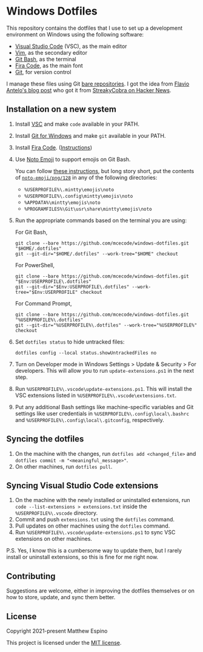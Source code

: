# Windows Dotfiles

This repository contains the dotfiles that I use to set up a development environment on Windows using the following software:

- [Visual Studio Code](https://code.visualstudio.com) (VSC), as the main editor
- [Vim](https://www.vim.org), as the secondary editor
- [Git Bash](https://gitforwindows.org/#bash), as the terminal
- [Fira Code](https://github.com/tonsky/FiraCode), as the main font
- [Git](https://git-scm.com), for version control

I manage these files using Git [bare repositories](https://git-scm.com/docs/gitglossary.html#Documentation/gitglossary.txt-aiddefbarerepositoryabarerepository). I got the idea from [Flavio Antelo's blog post](https://antelo.medium.com/how-to-manage-your-dotfiles-with-git-f7aeed8adf8b) who got it from [StreakyCobra on Hacker News](https://news.ycombinator.com/item?id=11070797).

## Installation on a new system

1. Install [VSC](https://code.visualstudio.com/Download) and make `code` available in your PATH.
2. Install [Git for Windows](https://git-scm.com/download/win) and make `git` available in your PATH.
3. Install [Fira Code](https://github.com/tonsky/FiraCode/releases). ([Instructions](https://github.com/tonsky/FiraCode/wiki/Installing#windows))
4. Use [Noto Emoji](https://github.com/googlefonts/noto-emoji/releases) to support emojis on Git Bash.

   You can follow [these instructions](https://github.com/mintty/mintty/wiki/Tips#installing-emoji-resources), but long story short, put the contents of [`noto-emoji/png/128`](https://github.com/googlefonts/noto-emoji/tree/main/png/128) in any of the following directories:

   - `%USERPROFILE%\.mintty\emojis\noto`
   - `%USERPROFILE%\.config\mintty\emojis\noto`
   - `%APPDATA%\mintty\emojis\noto`
   - `%PROGRAMFILES%\Git\usr\share\mintty\emojis\noto`

5. Run the appropriate commands based on the terminal you are using:

   For Git Bash,

   ```console
   git clone --bare https://github.com/mcecode/windows-dotfiles.git "$HOME/.dotfiles"
   git --git-dir="$HOME/.dotfiles" --work-tree="$HOME" checkout
   ```

   For PowerShell,

   ```console
   git clone --bare https://github.com/mcecode/windows-dotfiles.git "$Env:USERPROFILE\.dotfiles"
   git --git-dir="$Env:USERPROFILE\.dotfiles" --work-tree="$Env:USERPROFILE" checkout
   ```

   For Command Prompt,

   ```console
   git clone --bare https://github.com/mcecode/windows-dotfiles.git "%USERPROFILE%\.dotfiles"
   git --git-dir="%USERPROFILE%\.dotfiles" --work-tree="%USERPROFILE%" checkout
   ```

6. Set `dotfiles status` to hide untracked files:

   ```console
   dotfiles config --local status.showUntrackedFiles no
   ```

7. Turn on Developer mode in Windows Settings > Update & Security > For developers. This will allow you to run `update-extensions.ps1` in the next step.
8. Run `%USERPROFILE%\.vscode\update-extensions.ps1`. This will install the VSC extensions listed in `%USERPROFILE%\.vscode\extensions.txt`.
9. Put any additional Bash settings like machine-specific variables and Git settings like user credentials in `%USERPROFILE%\.config\local\.bashrc` and `%USERPROFILE%\.config\local\.gitconfig`, respectively.

## Syncing the dotfiles

1. On the machine with the changes, run `dotfiles add <changed_file>` and `dotfiles commit -m "<meaningful_message>"`.
2. On other machines, run `dotfiles pull`.

## Syncing Visual Studio Code extensions

1. On the machine with the newly installed or uninstalled extensions, run `code --list-extensions > extensions.txt` inside the `%USERPROFILE%\.vscode` directory.
2. Commit and push `extensions.txt` using the `dotfiles` command.
3. Pull updates on other machines using the `dotfiles` command.
4. Run `%USERPROFILE%\.vscode\update-extensions.ps1` to sync VSC extensions on other machines.

P.S. Yes, I know this is a cumbersome way to update them, but I rarely install or uninstall extensions, so this is fine for me right now.

## Contributing

Suggestions are welcome, either in improving the dotfiles themselves or on how to store, update, and sync them better.

## License

Copyright 2021-present Matthew Espino

This project is licensed under the [MIT license](LICENSE).
